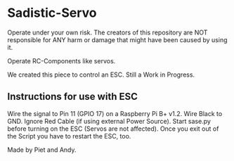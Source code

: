 # Sadistic-Servo
Operate under your own risk.
The creators of this repository are NOT responsible for ANY harm or damage that might have been caused by using it.


Operate RC-Components like servos.

We created this piece to control an ESC. Still a Work in Progress.

Instructions for use with ESC
----------------------------------------------------------------------------

Wire the signal to Pin 11 (GPIO 17) on a Raspberry Pi B+ v1.2.
Wire Black to GND.
Ignore Red Cable (if using external Power Source).
Start sase.py before turning on the ESC (Servos are not affected).
Once you exit out of the Script you have to restart the ESC, too.

Made by Piet and Andy.
